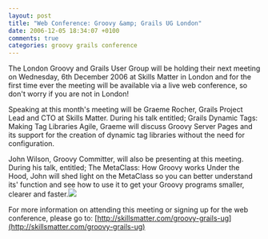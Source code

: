 ```yaml
---
layout: post
title: "Web Conference: Groovy &amp; Grails UG London"
date: 2006-12-05 18:34:07 +0100
comments: true
categories: groovy grails conference
---
```

The London Groovy and Grails User Group will be holding their next meeting on Wednesday, 6th December 2006 at Skills Matter in London and for the first time ever the meeting will be available via a live web conference, so don't worry if you are not in London!


Speaking at this month's meeting will be Graeme Rocher, Grails Project Lead and CTO at Skills Matter. During his talk entitled; Grails Dynamic Tags: Making Tag Libraries Agile, Graeme will discuss Groovy Server Pages and its support for the creation of dynamic tag libraries without the need for configuration.


John Wilson, Groovy Committer, will also be presenting at this meeting. During his talk, entitled; The MetaClass: How Groovy works Under the Hood, John will shed light on the MetaClass so you can better understand its' function and see how to use it to get your Groovy programs smaller, clearer and faster.![](http://skillsmatter.com/images/misc/groovy-logo.png)


For more information on attending this meeting or signing up for the web conference, please go to: [http://skillsmatter.com/groovy-grails-ug](http://skillsmatter.com/groovy-grails-ug)
